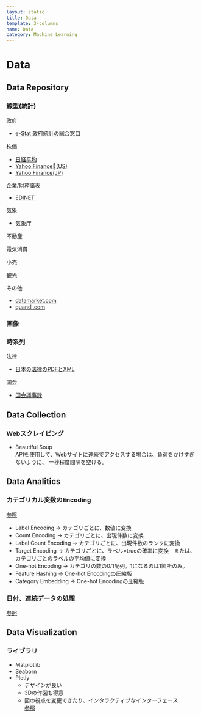 ```yaml
---
layout: static
title: Data
template: 3-columns
name: Data
category: Machine Learning
---
```


# Data

## Data Repository

### 線型(統計)

政府
- [e-Stat 政府統計の総合窓口](https://www.e-stat.go.jp)

株価
- [日経平均](https://indexes.nikkei.co.jp/nkave/index)
- [Yahoo Finance(US)](https://finance.yahoo.com/quote/^IXIC?p=^IXIC)
- [Yahoo Finance(JP)](https://stocks.finance.yahoo.co.jp)

企業/財務諸表
- [EDINET](http://disclosure.edinet-fsa.go.jp)

気象
- [気象庁](https://www.data.jma.go.jp/gmd/risk/obsdl/index.php)

不動産

電気消費

小売

観光

その他
- [datamarket.com](https://datamarket.com/topic/list/countries/)
- [quandl.com](https://www.quandl.com)

### 画像

### 時系列

法律
- [日本の法律のPDFとXML](https://github.com/nikaido/law_xmls)

国会
- [国会議事録](http://kokkai.ndl.go.jp/api.html)

## Data Collection

### Webスクレイピング
- Beautiful Soup   
APIを使用して、Webサイトに連続でアクセスする場合は、負荷をかけすぎないように、
一秒程度間隔を空ける。

## Data Analitics

### カテゴリカル変数のEncoding

[参照](http://jotkn.ciao.jp/wp/2017/08/22/post-67/)

- Label Encoding -> カテゴリごとに、数値に変換
- Count Encoding -> カテゴリごとに、出現件数に変換
- Label Count Encoding -> カテゴリごとに、出現件数のランクに変換
- Target Encoding -> カテゴリごとに、ラベル=trueの確率に変換　または、カテゴリごとのラベルの平均値に変換
- One-hot Encoding -> カテゴリの数の0/1配列。1になるのは1箇所のみ。
- Feature Hashing -> One-hot Encodingの圧縮版
- Category Embedding -> One-hot Encodingの圧縮版

### 日付、連続データの処理
[参照](https://note.nkmk.me/python-pandas-time-series-multiindex/)

## Data Visualization

### ライブラリ
- Matplotlib
- Seaborn
- Plotly
  - デザインが良い
  - 3Dの作図も得意
  - 図の視点を変更できたり、インタラクティブなインターフェース   
   [参照](http://www.mathgram.xyz/entry/plotly#box)
